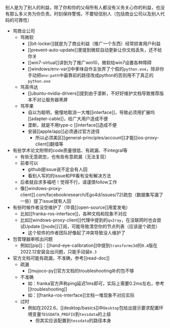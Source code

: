 别人是为了别人的利益，除了你和你的父母所有人都没有义务关心你的利益，也没有那么多义务为你负责。时刻保持警惕，不要轻信别人（包括商业公司以及别人代码的可靠性）
- 骂商业公司
  - 骂微软
    - [[bit-locker]]就是为了商业利益（推广一个东西）经常损害用户利益
    - [[prevent-auto-update]]里提到微软自动更新让你文档丢失，还不给你关
    - [[win7-virtual]]讲到为了推广win10，微软给win7设置各种障碍
    - [[windows/env-var]]中爹味自作主张弄了个假的`python.exe`，除非你手动把`env:path`中最靠前的路径改成python的否则用不了真正的`python.exe`
  - 骂英伟达
    - [[ubuntu-nvidia-drivers]]提到由于垄断，不好好维护文档导致推荐版本不对让服务器黑屏
  - 骂苹果
    - 自以为聪明，傲慢地取消一大堆[[interface]]，导致必须用扩展坞[[adapter-cable]]，给广大用户造成不便
    - 垄断，就是不用type-c [[interface]]造成不便
    - 安装[[apple/app]]必须通过官方途径
      - 所以必须美区[[general-principles/account]]才能[[ios-proxy-client]]翻墙等
- 有些学术论文附带的code质量很低、有疏漏、不integral等
  - 有些无意疏忽，也有些有意疏漏（无法复现）
  - 前者可以
    - github提issue说不定会有人回
    - 看别人写的的issue和PR看有没有解决方法
  - 后者就自求多福吧！觉得不行，请谨慎follow工作
  - 像[[windows-proxy-client]].com/facebookresearch/Ego4d/issues/72)疏忽（数据集写漏了一些）提了issue就有人回
- 有些时候作者没空维护了（毕竟[[open-source]]用爱发电）
  - 比如[[franka-ros-interface]]，各种文档和现象不对应
  - 比如[[windows-proxy-client]]代理中提到的`qv2ray`，在没联网时也会尝试Update [[node]]订阅，可能导致清空你的节点列表（应该是个疏忽）
    - 这个软件的作者团队好像起了冲突导致没人维护了
- 包管理器审核出问题
  - 例如[[pip]]：[[hand-eye-calibration]]中提到`transforms3d`的`0.4`版在2022.12安装会出问题，只能手动装`0.3`
- 官方文档可能有疏漏，不准确，参考[[read-doc]]
  - 疏漏
    - [[mujoco-py]]官方文档的troubleshooting补的包不够
  - 不准确
    - 如：franka官方声称ping延迟1ms即可，实际上需要0.2ms左右，参考[[troubleshooting]]
    - 如：[[franka-ros-interface]]文档一堆现象不对应实际
  - 过时
    - 例如在2022.6，[[desktop/basics]]中`Desktop`包给出提示要求配置环境变量`TESSDATA_PREFIX`到`tessdata`的上级
      - 但其实应该配置到`tessdata`的路径本身